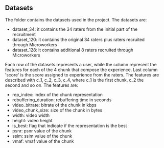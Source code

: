 ## Datasets
The folder contains the datasets used in the project. The datasets are:
* dataset_34: it contains the 34 raters from the initial part of the recruitment
* dataset_120: it contains the original 34 raters plus raters recruited through Microworkers
* dataset_128: it contains additional 8 raters recruited through Microworkers

Each row of the datasets represents a user, while the column represent the features for each of the 4 chunk that compose the experience. Last column 'score' is the score assigned to experience from the raters.
The features are described with c_1, c_2, c_3, c_4, where c_1 is the first chunk, c_2 the second and so on. The features are:
- rep_index: index of the chunk representation
- rebuffering_duration: rebuffering time in seconds
- video_bitrate: bitrate of the chunk in kbps
- video_chunk_size: size of the chunk in bytes
- width: video width
- height: video height
- is_best: flag that indicate if the representation is the best
- psnr: psnr value of the chunk
- ssim: ssim value of the chunk
- vmaf: vmaf value of the chunk
